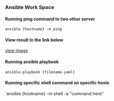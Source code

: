 ### Ansible Work Space

#### Running ping command to two other server 
`ansible {hostname} -m ping`
#### View result in the link below 
[view image](https://exadel.s3.eu-central-1.amazonaws.com/ansible.jpg)

#### Running ansible playbook 
`ansible-playbook {filename.yaml}`

#### Running specific shell command on specific hosts
`ansible {hostname} -m shell -a "command here"
